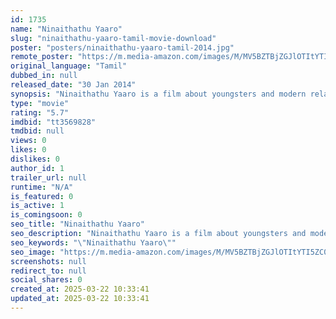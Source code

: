 ```yaml
---
id: 1735
name: "Ninaithathu Yaaro"
slug: "ninaithathu-yaaro-tamil-movie-download"
poster: "posters/ninaithathu-yaaro-tamil-2014.jpg"
remote_poster: "https://m.media-amazon.com/images/M/MV5BZTBjZGJlOTItYTI5ZC00YTYxLThkNjktYTI5MTNiYTQyNTYwXkEyXkFqcGdeQXVyMTEzNzg0Mjkx._V1_SX300.jpg"
original_language: "Tamil"
dubbed_in: null
released_date: "30 Jan 2014"
synopsis: "Ninaithathu Yaaro is a film about youngsters and modern relationships. The film stars an all new cast with Rejith Menon and Nimisha Suresh playing the lead pair."
type: "movie"
rating: "5.7"
imdbid: "tt3569828"
tmdbid: null
views: 0
likes: 0
dislikes: 0
author_id: 1
trailer_url: null
runtime: "N/A"
is_featured: 0
is_active: 1
is_comingsoon: 0
seo_title: "Ninaithathu Yaaro"
seo_description: "Ninaithathu Yaaro is a film about youngsters and modern relationships. The film stars an all new cast with Rejith Menon and Nimisha Suresh playing the lead pair."
seo_keywords: "\"Ninaithathu Yaaro\""
seo_image: "https://m.media-amazon.com/images/M/MV5BZTBjZGJlOTItYTI5ZC00YTYxLThkNjktYTI5MTNiYTQyNTYwXkEyXkFqcGdeQXVyMTEzNzg0Mjkx._V1_SX300.jpg"
screenshots: null
redirect_to: null
social_shares: 0
created_at: 2025-03-22 10:33:41
updated_at: 2025-03-22 10:33:41
---
```


